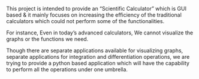 This project is intended to provide an “Scientific Calculator” which is  GUI based & it mainly focuses on increasing the efficiency of the traditional calculators which could not perform some of the functionalities.
 
For instance, Even in today’s advanced calculators,  We cannot visualize the graphs or the functions we need.
 
Though there are separate applications available for visualizing graphs, separate applications for integration and differentiation operations, we are trying to provide a python based application which will have the capability to perform all the operations under one umbrella.
